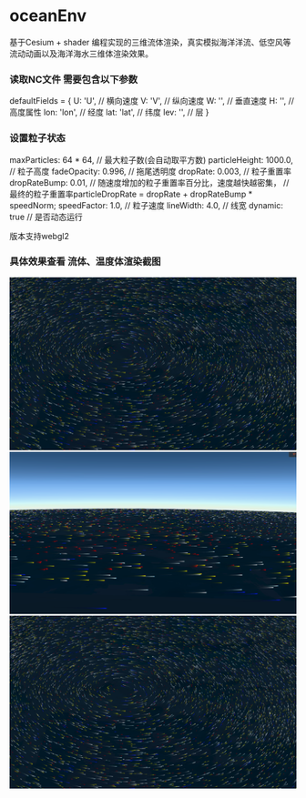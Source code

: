 # oceanEnv
基于Cesium + shader 编程实现的三维流体渲染，真实模拟海洋洋流、低空风等流动动画以及海洋海水三维体渲染效果。

### 读取NC文件  需要包含以下参数
defaultFields = {
  U: 'U', // 横向速度
  V: 'V', // 纵向速度
  W: '', // 垂直速度
  H: '', // 高度属性
  lon: 'lon', // 经度
  lat: 'lat', // 纬度
  lev: '', // 层
}

### 设置粒子状态
  maxParticles: 64 * 64, // 最大粒子数(会自动取平方数)
  particleHeight: 1000.0, // 粒子高度
  fadeOpacity: 0.996, // 拖尾透明度
  dropRate: 0.003, // 粒子重置率
  dropRateBump: 0.01, // 随速度增加的粒子重置率百分比，速度越快越密集，
                      // 最终的粒子重置率particleDropRate = dropRate + dropRateBump * speedNorm;
  speedFactor: 1.0, // 粒子速度
  lineWidth: 4.0, // 线宽
  dynamic: true // 是否动态运行

  版本支持webgl2

### 具体效果查看 流体、温度体渲染截图

![流体动画](./流体.png)
![流体动画](./流体-.png)
![流体动画](流体.png)
